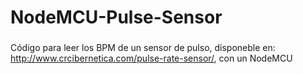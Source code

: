 # NodeMCU-Pulse-Sensor
###
Código para leer los BPM de un sensor de pulso, disponeble en: http://www.crcibernetica.com/pulse-rate-sensor/, con un NodeMCU
